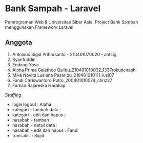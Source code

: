 # Bank Sampah - Laravel
Pemrograman Web II Universitas Siber Asia. Project Bank Sampah menggunakan Framework Laravel

## Anggota #
1. Antonius Sigid Priharsanto - 210401070020 - antsig
2. Syarifuddin
3. Endang Yosa
4. Alpha Prima Galatheo Qallbu_210401010032_1337rokudenashi
5. Mike Novita Lusiana Pasaribu_210401010111_lusi07
6. Fandi Chriswantoro Putro_200401010074_chriz27
7. Farhan Rajareska Harahap

*Staffing*
* login logout : Alpha
* kategori - tambah data : 
* kategori - edit dan hapus :
* nasabah - tambah : 
* nasabah - detail data : 
* nasabah - edit dan hapus : Fandi
* transaksi : Sigid
